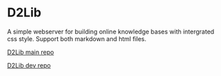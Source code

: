 # D2Lib
A simple webserver for building online knowledge bases with intergrated css style. Support both markdown and html files.

[D2Lib main repo](https://github.com/D2Lib/D2Lib)

[D2Lib dev repo](https://github.com/ArthurZhou/D2Lib-Go)
